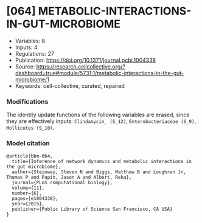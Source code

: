 # \[064\] METABOLIC-INTERACTIONS-IN-GUT-MICROBIOME

 - Variables: 8
 - Inputs: 4
 - Regulations: 27
 - Publication: https://doi.org/10.1371/journal.pcbi.1004338
 - Source: https://research.cellcollective.org/?dashboard=true#module/5731:1/metabolic-interactions-in-the-gut-microbiome/1
 - Keywords: cell-collective, curated, repaired


### Modifications

The identity update functions of the following variables are erased, since they are effectively inputs: `Clindamycin_ (S_12)`, `Enterobacteriaceae (S_9)`, `Mollicutes (S_10)`.

### Model citation

```
@article{bbm-064,
  title={Inference of network dynamics and metabolic interactions in the gut microbiome},
  author={Steinway, Steven N and Biggs, Matthew B and Loughran Jr, Thomas P and Papin, Jason A and Albert, Reka},
  journal={PLoS computational biology},
  volume={11},
  number={6},
  pages={e1004338},
  year={2015},
  publisher={Public Library of Science San Francisco, CA USA}
}

```

